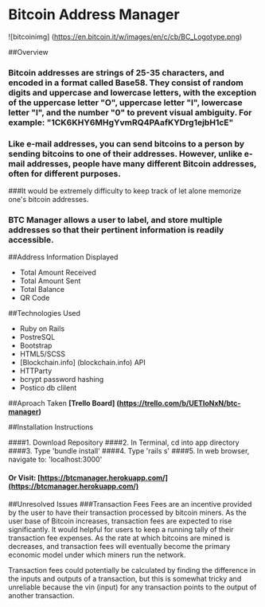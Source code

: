 # Bitcoin Address Manager

![bitcoinimg] (https://en.bitcoin.it/w/images/en/c/cb/BC_Logotype.png)

##Overview

### Bitcoin addresses are strings of 25-35 characters, and encoded in a format called Base58. They consist of random digits and uppercase and lowercase letters, with the exception of the uppercase letter "O", uppercase letter "I", lowercase letter "l", and the number "0" to prevent visual ambiguity.  For example: "1CK6KHY6MHgYvmRQ4PAafKYDrg1ejbH1cE"

### Like e-mail addresses, you can send bitcoins to a person by sending bitcoins to one of their addresses. However, unlike e-mail addresses, people have many different Bitcoin addresses, often for different purposes.


 

###It would be extremely difficulty to keep track of let alone memorize one's bitcoin addresses.

### BTC Manager allows a user to label, and store multiple addresses so that their pertinent information is readily accessible.

##Address Information Displayed
* Total Amount Received
* Total Amount Sent
* Total Balance
* QR Code

##Technologies Used
* Ruby on Rails
* PostreSQL
* Bootstrap
* HTML5/SCSS
* [Blockchain.info] (blockchain.info) API
* HTTParty
* bcrypt password hashing
* Postico db clilent


##Aproach Taken
**[Trello Board] (https://trello.com/b/UETIoNxN/btc-manager)**


##Installation Instructions

####1. Download Repository
####2. In Terminal, cd into app directory
####3. Type 'bundle install'
####4. Type 'rails s'
####5. In web browser, navigate to: 'localhost:3000'

#### Or Visit: [https://btcmanager.herokuapp.com/](https://btcmanager.herokuapp.com/)

##Unresolved Issues
###Transaction Fees
Fees are an incentive provided by the user to have their transaction processed by bitcoin miners.  As the user base of Bitcoin increases, transaction fees are expected to rise significantly.  It would helpful for users to keep a running tally of their transaction fee expenses.  As the rate at which bitcoins are mined is decreases, and transaction fees will eventually become the primary economic model under which miners run the network.

Transaction fees could potentially be calculated by finding the difference in the inputs and outputs of a transaction, but this is somewhat tricky and unreliable because the vin (input) for any transaction points to the output of another transaction.

